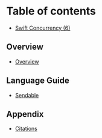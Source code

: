 # Table of contents

* [Swift Concurrency (6)](README.md)

## Overview

* [Overview](welcome-to-swift/overview.md)

## Language Guide

<!--* [Task](language-guide/Task.md)-->
<!--* [async-await](language-guide/async-await.md)-->
<!--* [Structured Concurrency](language-guide/Structured-Concurrency.md)-->
<!--* [Continuation](language-guide/Continuation.md)-->
<!--* [Cancellation](language-guide/Cancellation.md)-->
<!--* [Task-Local](language-guide/Task-Local.md)-->
<!--* [AsyncSequence/AsyncStream](language-guide/AsyncSequence-AsyncStream.md)-->
<!--* [Actor](language-guide/Actor.md)-->
* [Sendable](language-guide/Sendable.md)
<!--* [GlobalActor](language-guide/MainActor-GlobalActor.md)-->
<!--* [Task Executor](language-guide/Task-Executor.md)-->
<!--* [Actor Executor](language-guide/Actor-Executor.md)-->
<!--* [Region Based Isolation](language-guide/Region-Based-Isolation.md)-->
<!--* [Attributes](language-guide/Atributes.md)-->


## Appendix

* [Citations](appendix/Citations.md)
